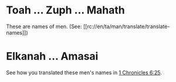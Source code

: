 # Toah ... Zuph ... Mahath

These are names of men. (See: [[rc://en/ta/man/translate/translate-names]])

# Elkanah ... Amasai

See how you translated these men's names in [1 Chronicles 6:25](../06/25.md).